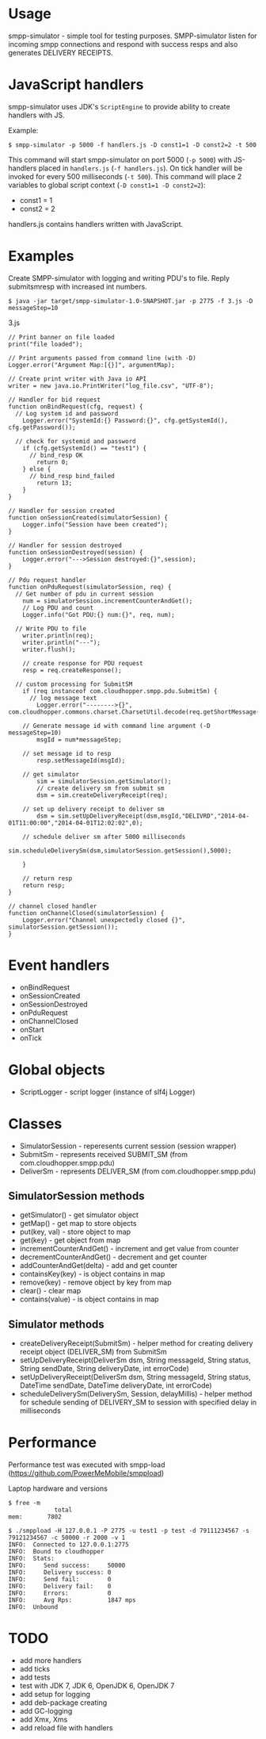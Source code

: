 # Usage

smpp-simulator - simple tool for testing purposes. SMPP-simulator listen for incoming smpp connections and respond with success resps and also generates DELIVERY RECEIPTS. 

# JavaScript handlers

smpp-simulator uses JDK's `ScriptEngine` to provide ability to create handlers with JS.

Example:
```
$ smpp-simulator -p 5000 -f handlers.js -D const1=1 -D const2=2 -t 500
```

This command will start smpp-simulator on port 5000 (`-p 5000`) with JS-handlers placed in `handlers.js` (`-f handlers.js`). On tick handler will be invoked for every 500 milliseconds (`-t 500`). This command will place 2 variables to global script context (`-D const1=1 -D const2=2`):
 * const1 = 1
 * const2 = 2

handlers.js contains handlers written with JavaScript. 

# Examples

Create SMPP-simulator with logging and writing PDU's to file. Reply submitsmresp with increased int numbers.

```
$ java -jar target/smpp-simulator-1.0-SNAPSHOT.jar -p 2775 -f 3.js -D messageStep=10
```

3.js

```JS
// Print banner on file loaded
print("file loaded");

// Print arguments passed from command line (with -D)
Logger.error("Argument Map:[{}]", argumentMap);

// Create print writer with Java io API
writer = new java.io.PrintWriter("log_file.csv", "UTF-8");

// Handler for bid request
function onBindRequest(cfg, request) {
  // Log system id and password
	Logger.error("SystemId:{} Password:{}", cfg.getSystemId(), cfg.getPassword());

  // check for systemid and password
	if (cfg.getSystemId() == "test1") {
	  // bind_resp OK
		return 0;
	} else {
	  // bind_resp bind_failed
		return 13;
	}
}

// Handler for session created
function onSessionCreated(simulatorSession) {
	Logger.info("Session have been created");
}

// Handler for session destroyed
function onSessionDestroyed(session) {
	Logger.error("--->Session destroyed:{}",session);
}

// Pdu request handler
function onPduRequest(simulatorSession, req) {
  // Get number of pdu in current session
	num = simulatorSession.incrementCounterAndGet();
	// Log PDU and count
	Logger.info("Got PDU:{} num:{}", req, num);

  // Write PDU to file
	writer.println(req);
	writer.println("---");
	writer.flush();
	
	// create response for PDU request
	resp = req.createResponse();

  // custom processing for SubmitSM
	if (req instanceof com.cloudhopper.smpp.pdu.SubmitSm) {
	  // log message text
		Logger.error("-------->{}", com.cloudhopper.commons.charset.CharsetUtil.decode(req.getShortMessage(),"GSM8"));

    // Generate message id with command line argument (-D messageStep=10)
		msgId = num*messageStep;

    // set message id to resp
		resp.setMessageId(msgId);

    // get simulator
		sim = simulatorSession.getSimulator();
		// create delivery sm from submit sm
		dsm = sim.createDeliveryReceipt(req);

    // set up delivery receipt to deliver sm
		dsm = sim.setUpDeliveryReceipt(dsm,msgId,"DELIVRD","2014-04-01T11:00:00","2014-04-01T12:02:02",0);

    // schedule deliver sm after 5000 milliseconds
		sim.scheduleDeliverySm(dsm,simulatorSession.getSession(),5000);
		
	}
	
	// return resp
	return resp; 
}

// channel closed handler
function onChannelClosed(simulatorSession) {
	Logger.error("Channel unexpectedly closed {}", simulatorSession.getSession());
}
```

# Event handlers

* onBindRequest
* onSessionCreated
* onSessionDestroyed
* onPduRequest
* onChannelClosed
* onStart
* onTick

# Global objects

* ScriptLogger - script logger (instance of slf4j Logger)

# Classes

* SimulatorSession - reperesents current session (session wrapper)
* SubmitSm - represents received SUBMIT_SM (from com.cloudhopper.smpp.pdu)
* DeliverSm - represents DELIVER_SM (from com.cloudhopper.smpp.pdu)

## SimulatorSession methods

* getSimulator() - get simulator object
* getMap() - get map to store objects
* put(key, val) - store object to map
* get(key) - get object from map
* incrementCounterAndGet() - increment and get value from counter
* decrementCounterAndGet() - decrement and get counter
* addCounterAndGet(delta) - add and get counter
* containsKey(key) - is object contains in map
* remove(key) - remove object by key from map
* clear() - clear map
* contains(value) - is object contains in map

## Simulator methods

* createDeliveryReceipt(SubmitSm) - helper method for creating delivery receipt object (DELIVER_SM) from SubmitSm
* setUpDeliveryReceipt(DeliverSm dsm, String messageId, String status, String sendDate, String deliveryDate, int errorCode)
* setUpDeliveryReceipt(DeliverSm dsm, String messageId, String status, DateTime sendDate, DateTime deliveryDate, int errorCode)
* scheduleDeliverySm(DeliverySm, Session, delayMillis) - helper method for schedule sending of DELIVERY_SM to session with specified delay in milliseconds

# Performance

Performance test was executed with smpp-load (https://github.com/PowerMeMobile/smppload)

Laptop hardware and versions

```
$ free -m
             total
mem:       7802

$ ./smppload -H 127.0.0.1 -P 2775 -u test1 -p test -d 79111234567 -s 79121234567 -c 50000 -r 2000 -v 1
INFO:  Connected to 127.0.0.1:2775
INFO:  Bound to cloudhopper
INFO:  Stats:
INFO:     Send success:     50000
INFO:     Delivery success: 0
INFO:     Send fail:        0
INFO:     Delivery fail:    0
INFO:     Errors:           0
INFO:     Avg Rps:          1847 mps
INFO:  Unbound
```


# TODO
* add more handlers
* add ticks
* add tests
* test with JDK 7, JDK 6, OpenJDK 6, OpenJDK 7
* add setup for logging
* add deb-package creating
* add GC-logging
* add Xmx, Xms
* add reload file with handlers 





